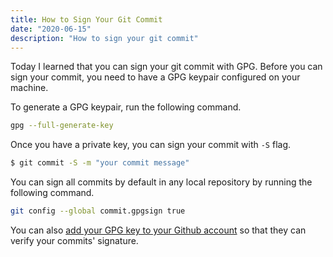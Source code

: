 ```yaml
---
title: How to Sign Your Git Commit
date: "2020-06-15"
description: "How to sign your git commit"
---
```


Today I learned that you can sign your git commit with GPG.
Before you can sign your commit, you need to have a GPG keypair configured on your machine.

To generate a GPG keypair, run the following command.
```bash
gpg --full-generate-key
```

Once you have a private key, you can sign your commit with `-S` flag.
```bash
$ git commit -S -m "your commit message"
```

You can sign all commits by default in any local repository by running the following command.
```bash
git config --global commit.gpgsign true
```

You can also [add your GPG key to your Github account](https://docs.github.com/en/github/authenticating-to-github/adding-a-new-gpg-key-to-your-github-account) so that they can verify your commits' signature.
